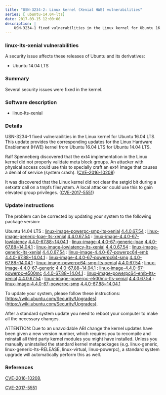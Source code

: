 ```yaml
---
title: "USN-3234-2: Linux kernel (Xenial HWE) vulnerabilities"
series: [ ubuntu-14.04-lts]
date: 2017-03-15 12:00:00
description: |
    USN-3234-1 fixed vulnerabilities in the Linux kernel for Ubuntu 16.04 LTS. This update provides the corresponding updates for the Linux Hardware Enablement (HWE) kernel from Ubuntu 16.04 LTS for Ubuntu 14.04 LTS.
--- 
```

 
 


### linux-lts-xenial vulnerabilities

A security issue affects these releases of Ubuntu and its derivatives:

* Ubuntu 14.04 LTS

### Summary

Several security issues were fixed in the kernel. 

### Software description

* linux-lts-xenial 

### Details

USN-3234-1 fixed vulnerabilities in the Linux kernel for Ubuntu 16.04 LTS. This update provides the corresponding updates for the Linux Hardware Enablement (HWE) kernel from Ubuntu 16.04 LTS for Ubuntu 14.04 LTS.

Ralf Spenneberg discovered that the ext4 implementation in the Linux kernel did not properly validate meta block groups. An attacker with physical access could use this to specially craft an ext4 image that causes a denial of service (system crash). ([CVE-2016-10208](http://people.ubuntu.com/~ubuntu-security/cve/CVE-2016-10208))

It was discovered that the Linux kernel did not clear the setgid bit during a setxattr call on a tmpfs filesystem. A local attacker could use this to gain elevated group privileges. ([CVE-2017-5551](http://people.ubuntu.com/~ubuntu-security/cve/CVE-2017-5551)) 

### Update instructions

The problem can be corrected by updating your system to the following package version:

Ubuntu 14.04 LTS
 : [linux-image-powerpc-smp-lts-xenial](https://launchpad.net/ubuntu/+source/linux-lts-xenial) <span> [4.4.0.67.54](https://launchpad.net/ubuntu/+source/linux-lts-xenial/4.4.0-67.88~14.04.1) </span> 
 : [linux-image-generic-lpae-lts-xenial](https://launchpad.net/ubuntu/+source/linux-lts-xenial) <span> [4.4.0.67.54](https://launchpad.net/ubuntu/+source/linux-lts-xenial/4.4.0-67.88~14.04.1) </span> 
 : [linux-image-4.4.0-67-lowlatency](https://launchpad.net/ubuntu/+source/linux-lts-xenial) <span> [4.4.0-67.88~14.04.1](https://launchpad.net/ubuntu/+source/linux-lts-xenial/4.4.0-67.88~14.04.1) </span> 
 : [linux-image-4.4.0-67-generic-lpae](https://launchpad.net/ubuntu/+source/linux-lts-xenial) <span> [4.4.0-67.88~14.04.1](https://launchpad.net/ubuntu/+source/linux-lts-xenial/4.4.0-67.88~14.04.1) </span> 
 : [linux-image-lowlatency-lts-xenial](https://launchpad.net/ubuntu/+source/linux-lts-xenial) <span> [4.4.0.67.54](https://launchpad.net/ubuntu/+source/linux-lts-xenial/4.4.0-67.88~14.04.1) </span> 
 : [linux-image-generic-lts-xenial](https://launchpad.net/ubuntu/+source/linux-lts-xenial) <span> [4.4.0.67.54](https://launchpad.net/ubuntu/+source/linux-lts-xenial/4.4.0-67.88~14.04.1) </span> 
 : [linux-image-4.4.0-67-powerpc64-emb](https://launchpad.net/ubuntu/+source/linux-lts-xenial) <span> [4.4.0-67.88~14.04.1](https://launchpad.net/ubuntu/+source/linux-lts-xenial/4.4.0-67.88~14.04.1) </span> 
 : [linux-image-4.4.0-67-powerpc64-smp](https://launchpad.net/ubuntu/+source/linux-lts-xenial) <span> [4.4.0-67.88~14.04.1](https://launchpad.net/ubuntu/+source/linux-lts-xenial/4.4.0-67.88~14.04.1) </span> 
 : [linux-image-powerpc64-smp-lts-xenial](https://launchpad.net/ubuntu/+source/linux-lts-xenial) <span> [4.4.0.67.54](https://launchpad.net/ubuntu/+source/linux-lts-xenial/4.4.0-67.88~14.04.1) </span> 
 : [linux-image-4.4.0-67-generic](https://launchpad.net/ubuntu/+source/linux-lts-xenial) <span> [4.4.0-67.88~14.04.1](https://launchpad.net/ubuntu/+source/linux-lts-xenial/4.4.0-67.88~14.04.1) </span> 
 : [linux-image-4.4.0-67-powerpc-e500mc](https://launchpad.net/ubuntu/+source/linux-lts-xenial) <span> [4.4.0-67.88~14.04.1](https://launchpad.net/ubuntu/+source/linux-lts-xenial/4.4.0-67.88~14.04.1) </span> 
 : [linux-image-powerpc64-emb-lts-xenial](https://launchpad.net/ubuntu/+source/linux-lts-xenial) <span> [4.4.0.67.54](https://launchpad.net/ubuntu/+source/linux-lts-xenial/4.4.0-67.88~14.04.1) </span> 
 : [linux-image-powerpc-e500mc-lts-xenial](https://launchpad.net/ubuntu/+source/linux-lts-xenial) <span> [4.4.0.67.54](https://launchpad.net/ubuntu/+source/linux-lts-xenial/4.4.0-67.88~14.04.1) </span> 
 : [linux-image-4.4.0-67-powerpc-smp](https://launchpad.net/ubuntu/+source/linux-lts-xenial) <span> [4.4.0-67.88~14.04.1](https://launchpad.net/ubuntu/+source/linux-lts-xenial/4.4.0-67.88~14.04.1) </span> 

To update your system, please follow these instructions: [https://wiki.ubuntu.com/Security/Upgrades](https://wiki.ubuntu.com/Security/Upgrades).

After a standard system update you need to reboot your computer to make all the necessary changes.

ATTENTION: Due to an unavoidable ABI change the kernel updates have been given a new version number, which requires you to recompile and reinstall all third party kernel modules you might have installed. Unless you manually uninstalled the standard kernel metapackages (e.g. linux-generic, linux-generic-lts-RELEASE, linux-virtual, linux-powerpc), a standard system upgrade will automatically perform this as well. 

### References

 
 [CVE-2016-10208](http://people.ubuntu.com/~ubuntu-security/cve/CVE-2016-10208), 

 [CVE-2017-5551](http://people.ubuntu.com/~ubuntu-security/cve/CVE-2017-5551)
 

